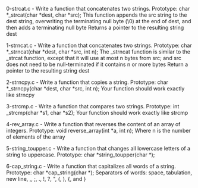 0-strcat.c - Write a function that concatenates two strings.
	Prototype: char *_strcat(char *dest, char *src);
	This function appends the src string to the dest string, overwriting the terminating null byte (\0) at the end of dest, and then adds a terminating null byte
	Returns a pointer to the resulting string dest

1-strncat.c - Write a function that concatenates two strings.
	Prototype: char *_strncat(char *dest, char *src, int n);
	The _strncat function is similar to the _strcat function, except that 
		it will use at most n bytes from src; and
		src does not need to be null-terminated if it contains n or more bytes
	Return a pointer to the resulting string dest

2-strncpy.c - Write a function that copies a string.
	Prototype: char *_strncpy(char *dest, char *src, int n);
	Your function should work exactly like strncpy

3-strcmp.c - Write a function that compares two strings.
	Prototype: int _strcmp(char *s1, char *s2);
	Your function should work exactly like strcmp

4-rev_array.c - Write a function that reverses the content of an array of integers.
	Prototype: void reverse_array(int *a, int n);
	Where n is the number of elements of the array

5-string_toupper.c - Write a function that changes all lowercase letters of a string to uppercase.
	Prototype: char *string_toupper(char *);

6-cap_string.c - Write a function that capitalizes all words of a string.
	Prototype: char *cap_string(char *);
	Separators of words: space, tabulation, new line, ,, ;, ., !, ?, ", (, ), {, and }

